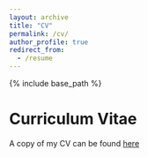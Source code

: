 ```yaml
---
layout: archive
title: "CV"
permalink: /cv/
author_profile: true
redirect_from:
  - /resume
---
```


{% include base_path %}

Curriculum Vitae
======
A copy of my CV can be found <a href="https://johannesgalle.github.io/GalleCVJan.pdf" target="_blank">here</a>

